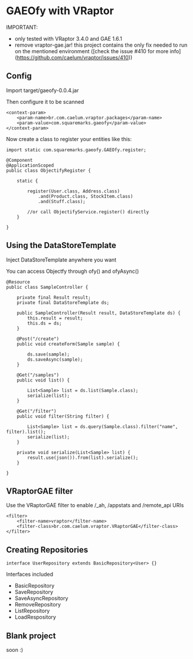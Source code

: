 # GAEOfy with VRaptor

IMPORTANT:

* only tested with VRaptor 3.4.0 and GAE 1.6.1
* remove vraptor-gae.jar! this project contains the only fix needed to run on the mentioned environment ([check the issue #410 for more info] (https://github.com/caelum/vraptor/issues/410))

## Config

Import target/gaeofy-0.0.4.jar

Then configure it to be scanned

	<context-param>
		<param-name>br.com.caelum.vraptor.packages</param-name>
		<param-value>com.squaremarks.gaeofy</param-value>
	</context-param>


Now create a class to register your entities like this:
	
	import static com.squaremarks.gaeofy.GAEOfy.register;
	
	@Component
	@ApplicationScoped
	public class ObjectifyRegister {
	
		static {
			
			register(User.class, Address.class)
				.and(Product.class, StockItem.class)
				.and(Stuff.class);
			
			//or call ObjectifyService.register() directly
		}

	}

## Using the DataStoreTemplate

Inject DataStoreTemplate anywhere you want

You can access Objectfy through ofy() and ofyAsync()

	@Resource
	public class SampleController {
	
		private final Result result;
		private final DataStoreTemplate ds;
	
		public SampleController(Result result, DataStoreTemplate ds) {
			this.result = result;
			this.ds = ds;
		}
		
		@Post("/create")
		public void createForm(Sample sample) {

			ds.save(sample);
			ds.saveAsync(sample);
		}
	
		@Get("/samples")
		public void list() {
	
			List<Sample> list = ds.list(Sample.class);
			serialize(list);
		}
	
		@Get("/filter")
		public void filter(String filter) {

			List<Sample> list = ds.query(Sample.class).filter("name", filter).list();
			serialize(list);
		}
	
		private void serialize(List<Sample> list) {
			result.use(json()).from(list).serialize();
		}
	
	}

## VRaptorGAE filter

Use the VRaptorGAE filter to enable /_ah, /appstats and /remote_api URIs

	<filter>
		<filter-name>vraptor</filter-name>
		<filter-class>br.com.caelum.vraptor.VRaptorGAE</filter-class>
	</filter>

## Creating Repositories

	interface UserRepository extends BasicRepository<User> {}


Interfaces included

- BasicRepository
- SaveRepository
- SaveAsyncRepository
- RemoveRepository
- ListRepository
- LoadRespository

## Blank project

soon :)

